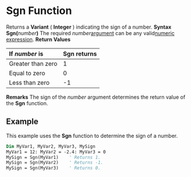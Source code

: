 
# Sgn Function



Returns a  **Variant** ( **Integer** ) indicating the sign of a number.
 **Syntax**
 **Sgn(**_number_**)**
The required  _number_[argument](b8bdf64f-5920-1ae9-16d0-b26d09524a30.md) can be any valid[numeric expression](b8bdf64f-5920-1ae9-16d0-b26d09524a30.md).
 **Return Values**


|**If  _number_ is**|**Sgn returns**|
|:-----|:-----|
|Greater than zero|1|
|Equal to zero|0|
|Less than zero|-1|
 **Remarks**
The sign of the  _number_ argument determines the return value of the **Sgn** function.

## Example

This example uses the  **Sgn** function to determine the sign of a number.


```vb
Dim MyVar1, MyVar2, MyVar3, MySign
MyVar1 = 12: MyVar2 = -2.4: MyVar3 = 0
MySign = Sgn(MyVar1)    ' Returns 1.
MySign = Sgn(MyVar2)    ' Returns -1.
MySign = Sgn(MyVar3)    ' Returns 0.
```

